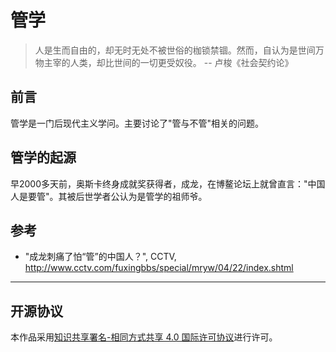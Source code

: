 # 管学

> 人是生而自由的，却无时无处不被世俗的枷锁禁锢。然而，自认为是世间万物主宰的人类，却比世间的一切更受奴役。
> -- 卢梭《社会契约论》

## 前言

管学是一门后现代主义学问。主要讨论了"管与不管"相关的问题。

## 管学的起源

早2000多天前，奥斯卡终身成就奖获得者，成龙，在博鳌论坛上就曾直言："中国人是要管"。其被后世学者公认为是管学的祖师爷。

## 参考

- "成龙刺痛了怕“管”的中国人？", CCTV, <http://www.cctv.com/fuxingbbs/special/mryw/04/22/index.shtml>

---

## 开源协议

本作品采用[知识共享署名-相同方式共享 4.0 国际许可协议](http://creativecommons.org/licenses/by-sa/4.0/)进行许可。
